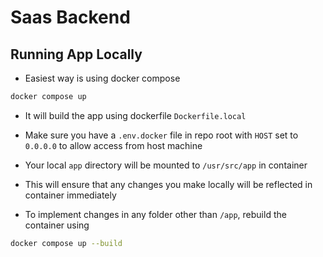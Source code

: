 # Saas Backend

## Running App Locally

- Easiest way is using docker compose

```bash
docker compose up
```

- It will build the app using dockerfile `Dockerfile.local`
- Make sure you have a `.env.docker` file in repo root with `HOST` set to `0.0.0.0` to allow access from host machine
- Your local `app` directory will be mounted to `/usr/src/app` in container
- This will ensure that any changes you make locally will be reflected in container immediately

- To implement changes in any folder other than `/app`, rebuild the container using

```bash
docker compose up --build
```
